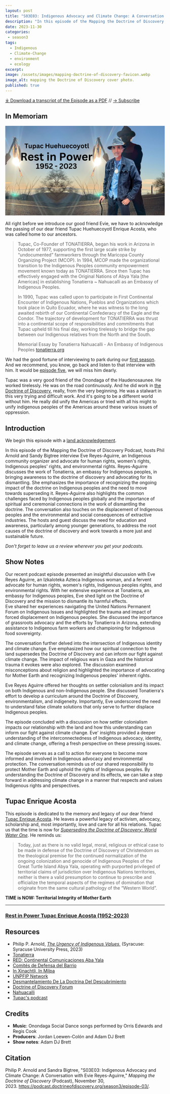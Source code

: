 ```yaml
---
layout: post
title: "S03E03: Indigenous Advocacy and Climate Change: A Conversation with Evie Reyes-Aguirre"
description: "In this episode of the Mapping the Doctrine of Discovery Podcast, hosts Phil Arnold and Sandy Bigtree interview Eve Reyes-Aguirre, an Indigenous community organizer and advocate for human rights, women's rights, Indigenous peoples' rights, and environmental rights. Reyes-Aguirre discusses the work of Tonatierra, an embassy for Indigenous peoples, in bringing awareness to the doctrine of discovery and advocating for its dismantling."
date: 2023-11-30
categories: 
 - season3
tags: 
  - Indigenous
  - Climate-Change
  - environment
  - ecology
excerpt: 
image: /assets/images/mapping-doctrine-of-discovery-favicon.webp
image_alt: mapping the Doctrine of Discovery cover photo.
published: true
---
```

<div id="buzzsprout-player-13962172"></div><script src="https://www.buzzsprout.com/1926214/13962172-indigenous-advocacy-and-climate-change-a-conversation-with-evie-reyes-aguirre.js?container_id=buzzsprout-player-13962172&player=small" type="text/javascript" charset="utf-8"></script>

[⤓ Download a transcript of the Episode as a PDF](/assets/pdfs/S03E03-Indigenous-Advocacy-Climate-Change-Evie-Reyes-Aguirre.pdf) // [→ Subscribe](/subscribe/)

## In Memoriam
[![Tupac Enrique Acosta Memorial Photo](/assets/images/Tupac-Huehuecoyotl.jpg)](/assets/images/Tupac-Huehuecoyotl.jpg)

All right before we introduce our good friend Evie, we have to acknowledge the passing of our dear friend Tupac Huehuecoyotl Enrique Acosta, who was called home to our ancestors. 
>
> Tupac, Co-Founder of TONATIERRA, began his work in Arizona in October of 1977, supporting the first large scale strike by “undocumented” farmworkers through the Maricopa County Organizing Project (MCOP). In 1994, MCOP made the organizational transition to the Indigenous Peoples community empowerment movement known today as TONATIERRA. Since then Tupac has effectively engaged with the Original Nations of Abya Yala [the Americas] in establishing Tonatierra ~ Nahuacalli as an Embassy of Indigenous Peoples.
>
> In 1990, Tupac was called upon to participate in First Continental Encounter of Indigenous Nations, Pueblos and Organizations which took place in Quito Ecuador, where he was witness to the long awaited rebirth of our Continental Confederacy of the Eagle and the Condor. The trajectory of development for TONATIERRA was thrust into a continental scope of responsibilities and commitments that Tupac upheld till his final day, working tirelessly to  bridge the gap between our Indigenous relatives from the North and the South. 
>
> Memorial Essay by Tonatierra Nahuacalli - An Embassy of Indigenous Peoples
> [tonatierra.org](https://tonatierra.org)

We had the good fortune of interviewing to park during our [first season](/season1/episode-05/). And we recommend, you know, go back and listen to that interview with him. It would be [episode five](/season1/episode-05/), we will miss him dearly.

Tupac was a very good friend of the Onondaga of the Haudenosaunee. He worked tirelessly. He was on the road continuously. And he did work in [the Doctrine of Discovery](https://doctrineofdiscovery.org), really, from the very beginning. He was a stalwart in this very trying and difficult work. And it's going to be a different world without him. He really did unify the Americas or tried with all his might to unify indigenous peoples of the Americas around these various issues of oppression.


## Introduction

We begin this episode with a [land acknowledgement](https://podcast.doctrineofdiscovery.org/land/).

In this episode of the Mapping the Doctrine of Discovery Podcast, hosts Phil Arnold and Sandy Bigtree interview Eve Reyes-Aguirre, an Indigenous community organizer and advocate for human rights, women's rights, Indigenous peoples' rights, and environmental rights. Reyes-Aguirre discusses the work of Tonatierra, an embassy for Indigenous peoples, in bringing awareness to the doctrine of discovery and advocating for its dismantling. She emphasizes the importance of recognizing the ongoing impact of the doctrine on Indigenous peoples and the need to move towards superseding it. Reyes-Aguirre also highlights the common challenges faced by Indigenous peoples globally and the importance of spiritual and ceremonial connections in the work of dismantling the doctrine. The conversation also touches on the displacement of Indigenous peoples and the environmental and social consequences of extractive industries. The hosts and guest discuss the need for education and awareness, particularly among younger generations, to address the root causes of the doctrine of discovery and work towards a more just and sustainable future.


*Don't forget to leave us a review wherever you get your podcasts.*

## Show Notes

Our recent podcast episode presented an insightful discussion with Eve Reyes Aguirre, an Izkaloteka Azteca Indigenous woman, and a fervent advocate for human rights, women's rights, Indigenous peoples rights, and environmental rights. With her extensive experience at Tonatierra, an embassy for Indigenous peoples, Eve shed light on the Doctrine of Discovery and the mission to dismantle its harmful effects.\
Eve shared her experiences navigating the United Nations Permanent Forum on Indigenous Issues and highlighted the trauma and impact of forced displacement on Indigenous peoples. She discussed the importance of grassroots advocacy and the efforts by Tonatierra in Arizona, extending assistance to Indigenous farm workers and championing for Indigenous food sovereignty.

The conversation further delved into the intersection of Indigenous identity and climate change. Eve emphasized how our spiritual connection to the land supersedes the Doctrine of Discovery and can inform our fight against climate change. The impact of religious wars in Gaza and the historical trauma it evokes were also explored. The discussion examined misconceptions about religion and highlighted the importance of advocating for Mother Earth and recognizing Indigenous peoples' inherent rights.

Eve Reyes Aguirre offered her thoughts on settler colonialism and its impact on both Indigenous and non-Indigenous people. She discussed Tonatierra's effort to develop a curriculum around the Doctrine of Discovery, environmentalism, and indigeneity. Importantly, Eve underscored the need to understand false climate solutions that only serve to further displace Indigenous peoples.

The episode concluded with a discussion on how settler colonialism impacts our relationship with the land and how this understanding can inform our fight against climate change. Eve' insights provided a deeper understanding of the interconnectedness of Indigenous advocacy, identity, and climate change, offering a fresh perspective on these pressing issues.

The episode serves as a call to action for everyone to become more informed and involved in Indigenous advocacy and environmental protection. The conversation reminds us of our shared responsibility to protect Mother Earth and uphold the rights of Indigenous peoples. By understanding the Doctrine of Discovery and its effects, we can take a step forward in addressing climate change in a manner that respects and values Indigenous rights and perspectives.

## Tupac Enrique Acosta

This episode is dedicated to the memory and legacy of our dear friend [Tupac Enrique Acosta](/season1/episode-05/). He leaves a powerful legacy of activism, advocacy, scholarship and, most importantly, love and care for all his relations. Tupac us that the time is now for [*Superseding the Doctrine of Discovery: World Water One*](https://doctrineofdiscovery.org/blog/1CEMANAHUAC/). He reminds us:
> Today, just as there is no valid legal, moral, religious or ethical case to be made in defense of the Doctrine of Discovery of Christendom as the theological premise for the continued normalization of the ongoing colonization and genocide of Indigenous Peoples of the Great Turtle Island Abya Yala, operating with purported privileged of territorial claims of jurisdiction over Indigenous Nations territories, neither is there a valid presumption to continue to prescribe and officialize the temporal aspects of the regimes of domination that originate from the same cultural pathology of the “Western World”.

**TIME is NOW: Territorial Integrity of Mother Earth**

* * *

### [Rest in Power Tupac Enrique Acosta (1952-2023)](https://www.ienearth.org/tupac-enrique-acosta-rest-in-power/)


## Resources
- Philip P. Arnold, [*The Urgency of Indigenous Values,*](https://bookshop.org/p/books/the-urgency-of-indigenous-values-philip-p-arnold/19942005?aid=56272&ean=9780815638087&listref=whitetoolong-newsletter-bookshelf) (Syracuse: Syracuse University Press, 2023)
- [Tonatierra](https://tonatierra.org/)
- [RED: Continental Comunicaciones Aba Yala](https://redabyayala.blogspot.com/)
- [Comités de Defensa del Barrio](https://cdb-tonatierra.blogspot.com/)
- [In Xinachtli, In Milpa](https://inxinachtliinmilpa.blogspot.com/)
- [UNPFIP Network](https://unpfip.blogspot.com/)
- [Desmantelamiento De La Doctrina Del Descubrimiento](https://desmantelamientodoctrinadescubr.blogspot.com/)
- [Doctrine of Discovery Forum](https://doctrineofdiscoveryforum.blogspot.com/)
- [Nahuacalli](https://www.nahuacalli.org/)
- [Tupac's podcast](https://soundcloud.com/huehuecoyotl)


## Credits

- **Music**: Onondaga Social Dance songs performed by Orris Edwards and Regis Cook
- **Producers**: Jordan Loewen-Colón and Adam DJ Brett
- **Show notes**: Adam DJ Brett

## Citation

Philip P. Arnold and Sandra Bigtree, "S03E03: Indigenous Advocacy and Climate Change: A Conversation with Evie Reyes-Aguirre," _Mapping the Doctrine of Discovery_ (Podcast), November 30, 2023. <https://podcast.doctrineofdiscovery.org/season3/episode-03/>.